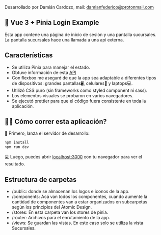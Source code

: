 Desarrollado por Damián Cardozo, mail: damianfederico@protonmail.com

## 🔵 Vue 3 + Pinia Login Example

Esta app contene una página de inicio de sesión y una pantalla sucursales.
La pantalla sucursales hace una llamada a una api externa.


## Características
- Se utiliza Pinia para manejar el estado.
- Obtuve información de esta [API](https://apis.datos.gob.ar/georef/api/provincias/)
- Con flexbox me aseguré de que la app sea adaptable a diferentes tipos de dispositivos: grandes pantallas🖥️, celulares📱 y laptops💻.
- Utilizó CSS puro (sin frameworks como styled component ni sass).
- Los elementos visuales se probaron en varios navegadores.
- Se ejecutó prettier para que el código fuera consistente en toda la aplicación.

## 🏃‍♂️ Cómo correr esta aplicación?

🚀 Primero, lanza el servidor de desarrollo:

```bash
npm install
npm run dev
```

💻 Luego, puedes abrir [localhost:3000](http://localhost:3000) con tu navegador para ver el resultado.


## Estructura de carpetas

- /public: donde se almacenan los logos e iconos de la app.
- /components: Acá van todos los componentes, cuando aumente la cantidad de componentes van a estar organizados en subcarpetas según los principios del Atomic Design.
- /stores: En esta carpeta van los stores de pinia.
- /router: Archivos para el enrutamiento de la app. 
- /views: Se guardan las vistas. En este caso solo se utiliza la vista Sucursales.



